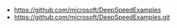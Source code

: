


- https://github.com/microsoft/DeepSpeedExamples
- https://github.com/microsoft/DeepSpeedExamples.git






